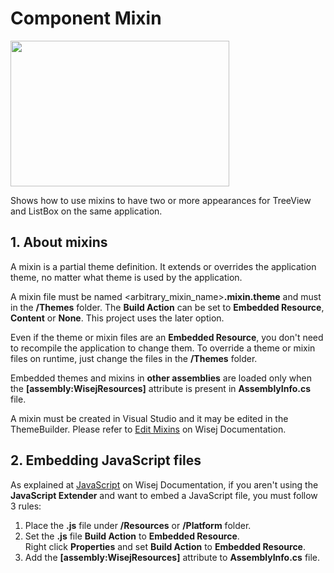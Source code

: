Component Mixin
====

<img src="https://raw.githubusercontent.com/iceteagroup/wisej-examples/master/Support/Images/ComponentMixin.png" width="350" height="233">

Shows how to use mixins to have two or more appearances for TreeView and ListBox on the same application.

## 1. About mixins

A mixin is a partial theme definition. It extends or overrides the application theme, no matter what theme is used by the application.

A mixin file must be named <arbitrary_mixin_name>__.mixin.theme__ and must in the __/Themes__ folder. The __Build Action__ can be set to __Embedded Resource__, __Content__ or __None__. This project uses the later option.

Even if the theme or mixin files are an __Embedded Resource__, you don't need to recompile the application to change them. To override a theme or mixin files on runtime, just change the files in the __/Themes__ folder.

Embedded themes and mixins in __other assemblies__ are loaded only when the __[assembly:WisejResources]__ attribute is present in __AssemblyInfo.cs__ file.

A mixin must be created in Visual Studio and it may be edited in the ThemeBuilder. Please refer to [Edit Mixins](https://wisej.com/docs/html/EditMixins.htm) on Wisej Documentation.

## 2. Embedding JavaScript files

As explained at [JavaScript](https://wisej.com/docs/html/JavaScript.htm) on Wisej Documentation, if you aren't using the __JavaScript Extender__ and want to embed a JavaScript file, you must follow 3 rules:

1. Place the __.js__ file under __/Resources__ or __/Platform__ folder.
2. Set the __.js__ file __Build Action__ to __Embedded Resource__.  
   Right click __Properties__ and set __Build Action__ to __Embedded Resource__.
3. Add the __[assembly:WisejResources]__ attribute to __AssemblyInfo.cs__ file.

